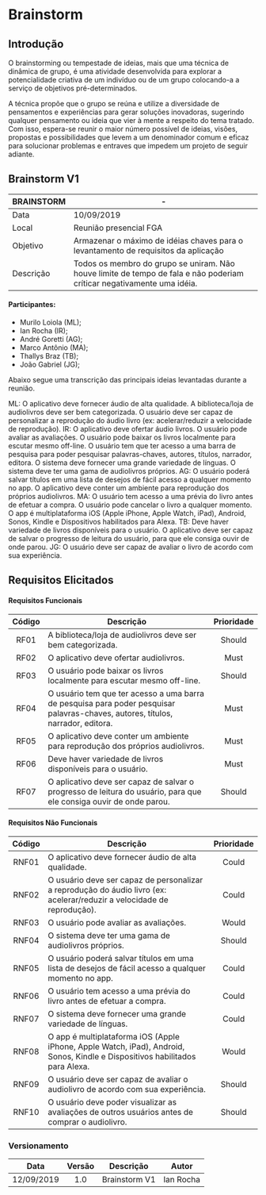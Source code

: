 # Brainstorm

## Introdução

O brainstorming ou tempestade de ideias, mais que uma técnica de dinâmica de grupo, é uma atividade desenvolvida para explorar a potencialidade criativa de um indivíduo ou de um grupo colocando-a a serviço de objetivos pré-determinados.

A técnica propõe que o grupo se reúna e utilize a diversidade de pensamentos e experiências para gerar soluções inovadoras, sugerindo qualquer pensamento ou ideia que vier à mente a respeito do tema tratado. Com isso, espera-se reunir o maior número possível de ideias, visões, propostas e possibilidades que levem a um denominador comum e eficaz para solucionar problemas e entraves que impedem um projeto de seguir adiante.

## Brainstorm V1

| BRAINSTORM | - |
| ---------- | --- |
| Data | 10/09/2019 |
| Local | Reunião presencial FGA
| Objetivo | Armazenar o máximo de idéias chaves para o levantamento de requisitos da aplicação
| Descrição | Todos os membro do grupo se uniram. Não houve limite de tempo de fala e não poderiam críticar negativamente uma idéia.|

#### Participantes:
- Murilo Loiola (ML);
- Ian Rocha (IR);
- André Goretti (AG);
- Marco Antônio (MA);
- Thallys Braz (TB);
- João Gabriel (JG);

Abaixo segue uma transcrição das principais ideias levantadas durante a reunião.

ML: O aplicativo deve fornecer áudio de alta qualidade. A biblioteca/loja de audiolivros deve ser bem categorizada. O usuário deve ser capaz de personalizar a reprodução do áudio livro (ex: acelerar/reduzir a velocidade de reprodução).
IR: O aplicativo deve ofertar áudio livros. O usuário pode avaliar as avaliações. O usuário pode baixar os livros localmente para escutar mesmo off-line. O usuário tem que ter acesso a uma barra de pesquisa para poder pesquisar palavras-chaves, autores, títulos, narrador, editora. O sistema deve fornecer uma grande variedade de línguas. O sistema deve ter uma gama de audiolivros próprios.
AG: O usuário poderá salvar títulos em uma lista de desejos de fácil acesso a qualquer momento no app. O aplicativo deve conter um ambiente para reprodução dos próprios audiolivros.
MA: O usuário tem acesso a uma prévia do livro antes de efetuar a compra. O usuário pode cancelar o livro a qualquer momento. O app é multiplataforma iOS (Apple iPhone, Apple Watch, iPad), Android, Sonos, Kindle e Dispositivos habilitados para Alexa.
TB: Deve haver variedade de livros disponíveis para o usuário. O aplicativo deve ser capaz de salvar o progresso de leitura do usuário, para que ele consiga ouvir de onde parou.
JG: O usuário deve ser capaz de avaliar o livro de acordo com sua experiência. 

## Requisitos Elicitados

#### Requisitos Funcionais

|Código | Descrição | Prioridade |
| :----: | --------- | :-----------: |
| RF01 | A biblioteca/loja de audiolivros deve ser bem categorizada. | Should
RF02 | O aplicativo deve ofertar audiolivros. | Must
RF03 | O usuário pode baixar os livros localmente para escutar mesmo off-line. | Should
RF04 | O usuário tem que ter acesso a uma barra de pesquisa para poder pesquisar palavras-chaves, autores, títulos, narrador, editora. | Must
RF05 | O aplicativo deve conter um ambiente para reprodução dos próprios audiolivros. | Must
RF06 | Deve haver variedade de livros disponíveis para o usuário. | Must
RF07 | O aplicativo deve ser capaz de salvar o progresso de leitura do usuário, para que ele consiga ouvir de onde parou. | Should

#### Requisitos Não Funcionais

|Código | Descrição | Prioridade |
| :----: | --------- | :-----------: |
RNF01 | O aplicativo deve fornecer áudio de alta qualidade. | Could
RNF02 | O usuário deve ser capaz de personalizar a reprodução do áudio livro (ex: acelerar/reduzir a velocidade de reprodução). | Could
RNF03 | O usuário pode avaliar as avaliações. | Would
RNF04 | O sistema deve ter uma gama de audiolivros próprios. | Should
RNF05 | O usuário poderá salvar títulos em uma lista de desejos de fácil acesso a qualquer momento no app. | Could
RNF06 | O usuário tem acesso a uma prévia do livro antes de efetuar a compra. | Could
RNF07 | O sistema deve fornecer uma grande variedade de línguas. | Could
RNF08 | O app é multiplataforma iOS (Apple iPhone, Apple Watch, iPad), Android, Sonos, Kindle e Dispositivos habilitados para Alexa. | Would
RNF09 | O usuário deve ser capaz de avaliar o audiolivro de acordo com sua experiência. | Should
RNF10 | O usuário deve poder visualizar as avaliações de outros usuários antes de comprar o audiolivro. | Should

### Versionamento
| Data | Versão | Descrição | Autor |
| :--: | :---:  | --------- | :---: |
| 12/09/2019 | 1.0 | Brainstorm V1 | Ian Rocha |